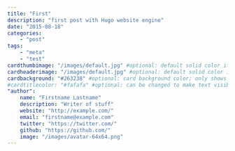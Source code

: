 ```yaml
---
title: "First"
description: "first post with Hugo website engine"
date: "2015-08-18"
categories:
    - "post"
tags:
    - "meta"
    - "test"
cardthumbimage: "/images/default.jpg" #optional: default solid color if unset
cardheaderimage: "/images/default.jpg" #optional: default solid color if unset
cardbackground: "#263238" #optional: card background color; only shows when no image specified
#cardtitlecolor: "#fafafa" #optional: can be changed to make text visible over card image
"author":
    name: "Firstname Lastname"
    description: "Writer of stuff"
    website: "http://example.com/"
    email: "firstname@example.com"
    twitter: "https://twitter.com/"
    github: "https://github.com/"
    image: "/images/avatar-64x64.png"
---
```

